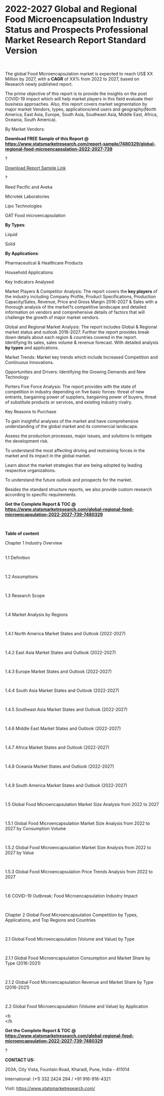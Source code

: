 <h1>2022-2027 Global and Regional Food Microencapsulation Industry Status and Prospects Professional Market Research Report Standard Version</h1><br/><p>The global Food Microencapsulation market is expected to reach US$ XX Million by 2027, with a <strong>CAGR</strong> of XX% from 2022 to 2027, based on Research newly published report.</p>
 
 
 
 <p>The prime objective of this report is to provide the insights on the post COVID-19 impact which will help market players in this field evaluate their business approaches. Also, this report covers market segmentation by major market Vendors, types, applications/end users and geography(North America, East Asia, Europe, South Asia, Southeast Asia, Middle East, Africa, Oceania, South America).</p>
 
 
 
 <p>By Market Vendors:</p>
 
 
 
 <div><b>Download FREE Sample of this Report @ <a href="https://www.statsmarketresearch.com/download-free-sample/7480329/global-regional-food-microencapsulation-2022-2027-739">https://www.statsmarketresearch.com/report-sample/7480329/global-regional-food-microencapsulation-2022-2027-739</a></b></div>
 
 
 
 <p>? </p>
 
 
 
 <p><a href="https://www.statsmarketresearch.com/download-free-sample/7480329/global-regional-food-microencapsulation-2022-2027-739">Download Report Sample Link</a></p>
 
 
 
 <p>? </p>
 
 
 
 <p>Reed Pacific and Aveka</p>
 
 
 
 <p>Microtek Laboratories</p>
 
 
 
 <p>Lipo Technologies</p>
 
 
 
 <p>GAT Food microencapsulation</p>
 
 
 
 <p><strong>By Types</strong>:</p>
 
 
 
 <p>Liquid</p>
 
 
 
 <p>Solid</p>
 
 
 
 <p><strong><strong>By Applications</strong></strong>:</p>
 
 
 
 <p>Pharmaceutical & Healthcare Products</p>
 
 
 
 <p>Household Applications</p>
 
 
 
 <p>Key Indicators Analysed</p>
 
 
 
 <p>Market Players & Competitor Analysis: The report covers the <strong>key players</strong> of the industry including Company Profile, Product Specifications, Production Capacity/Sales, Revenue, Price and Gross Margin 2016-2027 & Sales with a thorough analysis of the market?s competitive landscape and detailed information on vendors and comprehensive details of factors that will challenge the growth of major market vendors.</p>
 
 
 
 <p>Global and Regional Market Analysis: The report includes Global & Regional market status and outlook 2016-2027. Further the report provides break down details about each region & countries covered in the report. Identifying its sales, sales volume & revenue forecast. With detailed analysis <strong>by types</strong> and applications.</p>
 
 
 
 <p>Market Trends: Market key trends which include Increased Competition and Continuous Innovations.</p>
 
 
 
 <p>Opportunities and Drivers: Identifying the Growing Demands and New Technology</p>
 
 
 
 <p>Porters Five Force Analysis: The report provides with the state of competition in industry depending on five basic forces: threat of new entrants, bargaining power of suppliers, bargaining power of buyers, threat of substitute products or services, and existing industry rivalry.</p>
 
 
 
 <p>Key Reasons to Purchase</p>
 
 
 
 <p>To gain insightful analyses of the market and have comprehensive understanding of the global market and its commercial landscape.</p>
 
 
 
 <p>Assess the production processes, major issues, and solutions to mitigate the development risk.</p>
 
 
 
 <p>To understand the most affecting driving and restraining forces in the market and its impact in the global market.</p>
 
 
 
 <p>Learn about the market strategies that are being adopted by leading respective organizations.</p>
 
 
 
 <p>To understand the future outlook and prospects for the market.</p>
 
 
 
 <p>Besides the standard structure reports, we also provide custom research according to specific requirements.</p>
 
 
 
 <div><b>Get the Complete Report & TOC @ <a href="https://www.statsmarketresearch.com/global-regional-food-microencapsulation-2022-2027-739-7480329">https://www.statsmarketresearch.com/global-regional-food-microencapsulation-2022-2027-739-7480329</a></b></div>
 
 
 
 <p><br />
 
 <b>Table of content</b></p>
 
 
 
 <p>Chapter 1 Industry Overview<br />
 
 <br />
 
 1.1 Definition<br />
 
 <br />
 
 1.2 Assumptions<br />
 
 <br />
 
 1.3 Research Scope<br />
 
 <br />
 
 1.4 Market Analysis by Regions<br />
 
 <br />
 
 1.4.1 North America Market States and Outlook (2022-2027)<br />
 
 <br />
 
 1.4.2 East Asia Market States and Outlook (2022-2027)<br />
 
 <br />
 
 1.4.3 Europe Market States and Outlook (2022-2027)<br />
 
 <br />
 
 1.4.4 South Asia Market States and Outlook (2022-2027)<br />
 
 <br />
 
 1.4.5 Southeast Asia Market States and Outlook (2022-2027)<br />
 
 <br />
 
 1.4.6 Middle East Market States and Outlook (2022-2027)<br />
 
 <br />
 
 1.4.7 Africa Market States and Outlook (2022-2027)<br />
 
 <br />
 
 1.4.8 Oceania Market States and Outlook (2022-2027)<br />
 
 <br />
 
 1.4.9 South America Market States and Outlook (2022-2027)<br />
 
 <br />
 
 1.5 Global Food Microencapsulation Market Size Analysis from 2022 to 2027<br />
 
 <br />
 
 1.5.1 Global Food Microencapsulation Market Size Analysis from 2022 to 2027 by Consumption Volume<br />
 
 <br />
 
 1.5.2 Global Food Microencapsulation Market Size Analysis from 2022 to 2027 by Value<br />
 
 <br />
 
 1.5.3 Global Food Microencapsulation Price Trends Analysis from 2022 to 2027<br />
 
 <br />
 
 1.6 COVID-19 Outbreak: Food Microencapsulation Industry Impact<br />
 
 <br />
 
 Chapter 2 Global Food Microencapsulation Competition by Types, Applications, and Top Regions and Countries<br />
 
 <br />
 
 2.1 Global Food Microencapsulation (Volume and Value) by Type<br />
 
 <br />
 
 2.1.1 Global Food Microencapsulation Consumption and Market Share by Type (2016-2021)<br />
 
 <br />
 
 2.1.2 Global Food Microencapsulation Revenue and Market Share by Type (2016-2021)<br />
 
 <br />
 
 2.2 Global Food Microencapsulation (Volume and Value) by Application<br />
 
 <b<br></b<br></p>
 
 
 
 <div><b>Get the Complete Report & TOC @ <a href="https://www.statsmarketresearch.com/global-regional-food-microencapsulation-2022-2027-739-7480329">https://www.statsmarketresearch.com/global-regional-food-microencapsulation-2022-2027-739-7480329</a></b></div>
 
 
 
 <p>? </p>
 
 
 
 <p><b>CONTACT US:</b><br />
 
 203A, City Vista, Fountain Road, Kharadi, Pune, India - 411014<br />
 
 International: (+1) 332 2424 294 / +91 916-916-4321<br />
 
 Visit: <a href="https://www.statsmarketresearch.com/">https://www.statsmarketresearch.com/</a></p>